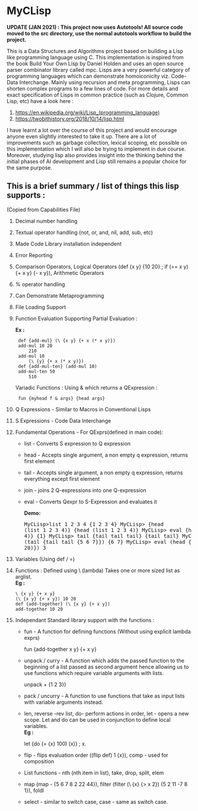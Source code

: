 # MyCLisp

<b>UPDATE (JAN 2021) : This project now uses Autotools! All source code moved to the src directory, use the normal autotools workflow to build the project.</b>

This is a Data Structures and Algorithms project based on building a Lisp like programming language using C. This implementation is inspired from the book Build Your Own Lisp by Daniel Holden and uses an open source parser combinator library called mpc. Lisps are a very powerful category of programming languages which can demonstrate homoiconicity viz. Code-Data Interchange. Mainly using recursion and meta programming, Lisps can shorten complex programs to a few lines of code.
For more details and exact specification of Lisps in common practice (such as Clojure, Common Lisp, etc) have a look here : 
1. https://en.wikipedia.org/wiki/Lisp_(programming_language)
2. https://twobithistory.org/2018/10/14/lisp.html

I have learnt a lot over the course of this project and would encourage anyone even slightly interested to take it up. There are a lot of improvements such as garbage collection, lexical scoping, etc possible on this implementation which I will also be trying to implement in due course. Moreover, studying lisp also provides insight into the thinking behind the initial phases of AI development and Lisp still remains a popular choice for the same purpose.

## This is a brief summary / list of things this lisp supports : 
(Copied from Capabilities File)

1. Decimal number handling  
2. Textual operator handling (not, or, and, nil, add, sub, etc)
3. Made Code Library installation independent
4. Error Reporting
5. Comparison Operators, Logical Operators (def {x y} {10 20} ; if (== x y) {+ x y} {- x y}), Arithmetic Operators
6. % operator handling
7. Can Demonstrate Metaprogramming
8. File Loading Support
9. Function Evaluation Supporting Partial Evaluation :
	
	<b>Ex :</b>
		
		def {add-mul} (\ {x y} {+ x (* x y)})
		add-mul 10 20
			210
		add-mul 10
			(\ {y} {+ x (* x y)})
		def {add-mul-ten} (add-mul 10)
		add-mul-ten 50
			510
			
	Variadic Functions : Using & which returns a QExpression : 
		
		fun {myhead f & args} {head args}
			
10. Q Expressions - Similar to Macros in Conventional Lisps
11. S Expressions - Code Data Interchange
12. Fundamental Operations - For QExprs(defined in main code):
	* list - Converts S expression to Q expression
	* head - Accepts single argument, a non empty q expression, returns first element
	* tail - Accepts single argument, a non empty q expression, returns everything except first element
	* join - joins 2 Q-expressions into one Q-expression
	* eval - Converts Qexpr to S-Expression and evaluates it
		
		<b>Demo:</b>
				<pre>MyCLisp>list 1 2 3 4
				{1 2 3 4}
				MyCLisp> {head (list 1 2 3 4)}
				{head (list 1 2 3 4)}
				MyCLisp> eval {head (list 1 2 3 4)}
				{1}
				MyCLisp> tail {tail tail tail}
				{tail tail}
				MyCLisp> eval (tail {tail tail {5 6 7}})
				{6 7}
				MyCLisp> eval (head {(+ 1 2) (+ 10 20)})
				3</pre>
13. Variables (Using def / =)
14. Functions :
	Defined using \ (lambda)
	Takes one or more sized list as arglist.
	<br><b>Eg :</b>
		
		\ {x y} {+ x y}
		(\ {x y} {+ x y}) 10 20
		def {add-together} (\ {x y} {+ x y})
		add-together 10 20

15. Independant Standard library support with the functions :
	* fun - A function for defining functions (Without using explicit lambda exprs) 
			
		fun {add-together x y} {+ x y}
	
	* unpack / curry - A function which adds the passed function to the beginning of a list passed as second argument hence allowing us to use functions which require variable arguments with lists. 
			
		unpack + {1 2 3})
	
	* pack / uncurry - A function to use functions that take as input lists with variable arguments instead.
	
	* len, reverse -rev list, do- perform actions in order, let - opens a new scope.
	Let and do can be used in conjunction to define local variables. 
	<br><b>Eg :</b> 
	
		let {do (= {x} 100) (x)} ; x.
	* flip - flips evaluation order ((flip def) 1 {x}), comp - used for composition
	* List functions - nth (nth item in list), take, drop, split, elem
	* map (map - {5 6 7 8 2 22 44}), filter (filter (\ {x} {> x 2}) {5 2 11 -7 8 1}), foldl
	* select - similar to switch case, case - same as switch case.
